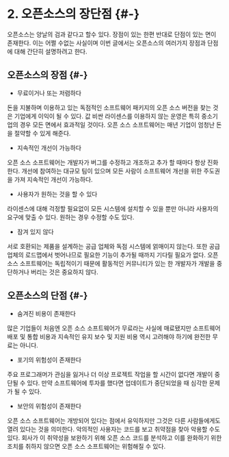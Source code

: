 # 2. 오픈소스의 장단점 {#-}

오픈소스는 양날의 검과 같다고 할수 있다. 장점이 있는 한편 반대로 단점이 있는 면이 존재한다. 이는 어쩔 수없는 사실이며 이번 글에서는 오픈소스의 여러가지 장점과 단점에 대해 간단히 설명하려고 한다.

## 오픈소스의 장점 {#-}

* 무료이거나 또는 저렴하다

돈을 지불하며 이용하고 있는 독점적인 소프트웨어 패키지의 오픈 소스 버전을 찾는 것은 기업에게 이익이 될 수 있다. 값 비싼 라이센스를 이용하지 않는 운영은 특히 중소기업의 경우 모든 면에서 효과적일 것이다. 오픈 소스 소프트웨어는 매년 기업이 엄청난 돈을 절약할 수 있게 해준다.

* 지속적인 개선이 가능하다

오픈 소스 소프트웨어는 개발자가 버그를 수정하고 개조하고 추가 할 때마다 항상 진화한다. 개선에 참여하는 대규모 팀이 있으며 모든 사람이 소프트웨어 개선을 위한 주도권을 가져 지속적인 개선이 가능하다.

* 사용자가 원하는 것을 할 수 있다

라이센스에 대해 걱정할 필요없이 모든 시스템에 설치할 수 있을 뿐만 아니라 사용자의 요구에 맞출 수 있다. 원하는 경우 수정할 수도 있다.

* 잠겨 있지 않다

서로 호환되는 제품을 설계하는 공급 업체와 독점 시스템에 얽매이지 않는다. 또한 공급 업체의 로드맵에서 벗어나므로 필요한 기능이 추가될 때까지 기다릴 필요가 없다. 오픈 소스 소프트웨어는 독립적이기 때문에 활동적인 커뮤니티가 있는 한 개발자가 개발을 중단하거나 버리는 것은 중요하지 않다.

## 오픈소스의 단점 {#-}

* 숨겨진 비용이 존재한다

많은 기업들이 처음엔 오픈 소스 소프트웨어가 무료라는 사실에 매료됐지만 소프트웨어 배포 및 통합 비용과 지속적인 유지 보수 및 지원 비용 역시 고려해야 하기에 완전한 무료는 아니다.

* 포기의 위험성이 존재한다

주요 프로그래머가 관심을 잃거나 더 이상 프로젝트 작업을 할 시간이 없다면 개발이 중단될 수 있다. 만약 소프트웨어에 투자를 했다면 업데이트가 중단되었을 때 심각한 문제가 될 수 있다.

* 보안의 위험성이 존재한다

오픈 소스 소프트웨어는 개방되어 있다는 점에서 유익하지만 그것은 다른 사람들에게도 열려 있다는 것을 의미한다. 악의적인 사용자는 코드를 보고 취약점을 찾아 악용할 수도 있다. 회사가 이 취약성을 보완하기 위해 오픈 소스 코드를 분석하고 이를 완화하기 위한 조치를 취하지 않으면 오픈 소스 소프트웨어는 위험해질 수 있다.


